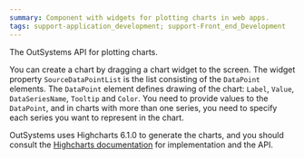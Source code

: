 ```yaml
---
summary: Component with widgets for plotting charts in web apps.
tags: support-application_development; support-Front_end_Development
---
```


The OutSystems API for plotting charts.

You can create a chart by dragging a chart widget to the screen. The widget property `SourceDataPointList` is the list consisting of the `DataPoint` elements. The `DataPoint` element defines drawing of the chart: `Label`, `Value`, `DataSeriesName`, `Tooltip` and `Color`. You need to provide values to the `DataPoint`, and in charts with more than one series, you need to specify each series you want to represent in the chart.

OutSystems uses Highcharts 6.1.0 to generate the charts, and you should consult the [Highcharts documentation](https://api.highcharts.com/highcharts/) for implementation and the API.
